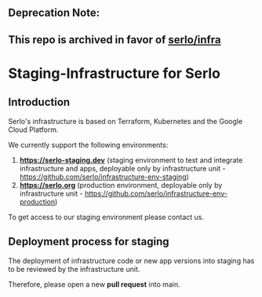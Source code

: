## Deprecation Note:
This repo is archived in favor of [serlo/infra](https://github.com/serlo/infra)
--

# Staging-Infrastructure for Serlo

## Introduction

Serlo's infrastructure is based on Terraform, Kubernetes and the Google Cloud Platform.

We currently support the following environments:

1. **https://serlo-staging.dev** (staging environment to test and integrate infrastructure and apps, deployable only by infrastructure unit - https://github.com/serlo/infrastructure-env-staging)
2. **https://serlo.org** (production environment, deployable only by infrastructure unit - https://github.com/serlo/infrastructure-env-production)

To get access to our staging environment please contact us.

## Deployment process for staging

The deployment of infrastructure code or new app versions into staging has to be reviewed by the infrastructure unit.

Therefore, please open a new **pull request** into main.

